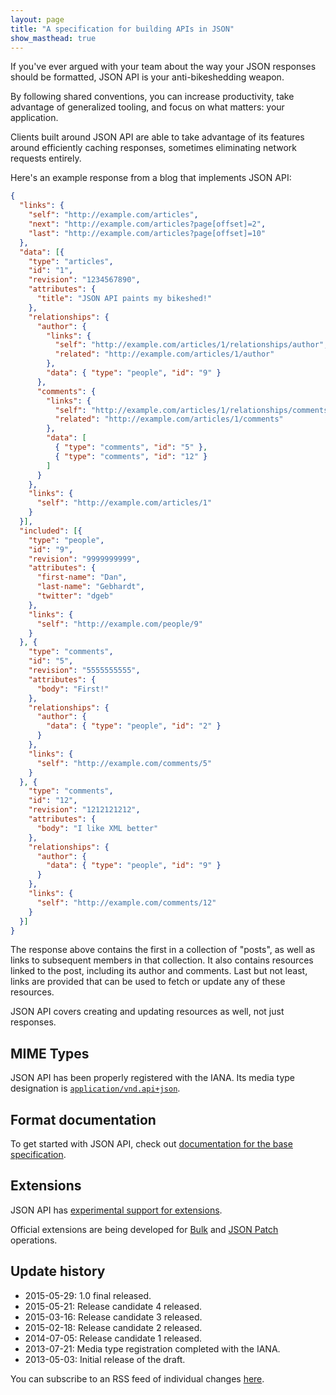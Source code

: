 ```yaml
---
layout: page
title: "A specification for building APIs in JSON"
show_masthead: true
---
```


If you've ever argued with your team about the way your JSON responses
should be formatted, JSON API is your anti-bikeshedding weapon.

By following shared conventions, you can increase productivity,
take advantage of generalized tooling, and focus on what
matters: your application.

Clients built around JSON API are able to take
advantage of its features around efficiently caching responses,
sometimes eliminating network requests entirely.

Here's an example response from a blog that implements JSON API:

```json
{
  "links": {
    "self": "http://example.com/articles",
    "next": "http://example.com/articles?page[offset]=2",
    "last": "http://example.com/articles?page[offset]=10"
  },
  "data": [{
    "type": "articles",
    "id": "1",
    "revision": "1234567890",
    "attributes": {
      "title": "JSON API paints my bikeshed!"
    },
    "relationships": {
      "author": {
        "links": {
          "self": "http://example.com/articles/1/relationships/author",
          "related": "http://example.com/articles/1/author"
        },
        "data": { "type": "people", "id": "9" }
      },
      "comments": {
        "links": {
          "self": "http://example.com/articles/1/relationships/comments",
          "related": "http://example.com/articles/1/comments"
        },
        "data": [
          { "type": "comments", "id": "5" },
          { "type": "comments", "id": "12" }
        ]
      }
    },
    "links": {
      "self": "http://example.com/articles/1"
    }
  }],
  "included": [{
    "type": "people",
    "id": "9",
    "revision": "9999999999",
    "attributes": {
      "first-name": "Dan",
      "last-name": "Gebhardt",
      "twitter": "dgeb"
    },
    "links": {
      "self": "http://example.com/people/9"
    }
  }, {
    "type": "comments",
    "id": "5",
    "revision": "5555555555",
    "attributes": {
      "body": "First!"
    },
    "relationships": {
      "author": {
        "data": { "type": "people", "id": "2" }
      }
    },
    "links": {
      "self": "http://example.com/comments/5"
    }
  }, {
    "type": "comments",
    "id": "12",
    "revision": "1212121212",
    "attributes": {
      "body": "I like XML better"
    },
    "relationships": {
      "author": {
        "data": { "type": "people", "id": "9" }
      }
    },
    "links": {
      "self": "http://example.com/comments/12"
    }
  }]
}
```

The response above contains the first in a collection of "posts", as well as
links to subsequent members in that collection. It also contains resources
linked to the post, including its author and comments. Last but not least,
links are provided that can be used to fetch or update any of these
resources.

JSON API covers creating and updating resources as well, not just responses.

## <a href="#mime-types" id="mime-types" class="headerlink"></a> MIME Types

JSON API has been properly registered with the IANA. Its media
type designation is [`application/vnd.api+json`](http://www.iana.org/assignments/media-types/application/vnd.api+json).

## <a href="#format-documentation" id="format-documentation" class="headerlink"></a> Format documentation

To get started with JSON API, check out [documentation for the base
specification](/format).

## <a href="#extensions" id="extensions" class="headerlink"></a> Extensions

JSON API has [experimental support for extensions](/extensions).

Official extensions are being developed for [Bulk](/extensions/bulk/) and
[JSON Patch](/extensions/jsonpatch/) operations.

## <a href="#update-history" id="update-history" class="headerlink"></a> Update history

- 2015-05-29: 1.0 final released.
- 2015-05-21: Release candidate 4 released.
- 2015-03-16: Release candidate 3 released.
- 2015-02-18: Release candidate 2 released.
- 2014-07-05: Release candidate 1 released.
- 2013-07-21: Media type registration completed with the IANA.
- 2013-05-03: Initial release of the draft.

You can subscribe to an RSS feed of individual changes [here](https://github.com/json-api/json-api/commits.atom).
